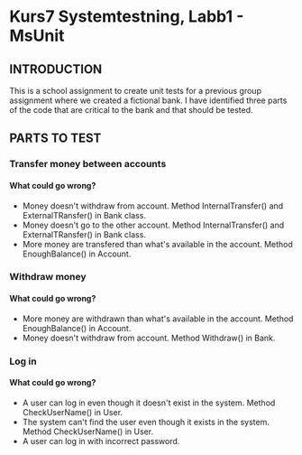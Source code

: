 # Kurs7 Systemtestning, Labb1  - MsUnit

## INTRODUCTION
This is a school assignment to create unit tests for a previous group assignment where we created a fictional bank. I have identified three parts of the code that are critical to the bank and that should be tested.

## PARTS TO TEST
### Transfer money between accounts
#### What could go wrong?
- Money doesn't withdraw from account. Method InternalTransfer() and ExternalTRansfer() in Bank class.
- Money doesn't go to the other account. Method InternalTransfer() and ExternalTRansfer() in Bank class.
- More money are transfered than what's available in the account. Method EnoughBalance() in Account.

### Withdraw money
#### What could go wrong?
- More money are withdrawn than what's available in the account. Method EnoughBalance() in Account.
- Money doesn't withdraw from account. Method Withdraw() in Bank.

### Log in
#### What could go wrong?
- A user can log in even though it doesn't exist in the system. Method CheckUserName() in User.
- The system can't find the user even though it exists in the system. Method CheckUserName() in User.
- A user can log in with incorrect password.
